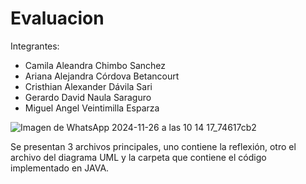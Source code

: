 # Evaluacion
Integrantes:
- Camila Aleandra Chimbo Sanchez
- Ariana Alejandra Córdova Betancourt
- Cristhian Alexander Dávila Sari
- Gerardo David Naula Saraguro
- Miguel Angel Veintimilla Esparza

![Imagen de WhatsApp 2024-11-26 a las 10 14 17_74617cb2](https://github.com/user-attachments/assets/069fa79f-b47c-4ac4-8172-3feb780db79d)



Se presentan 3 archivos principales, uno contiene la reflexión, otro el archivo del diagrama UML y la carpeta que contiene el código implementado en JAVA.
